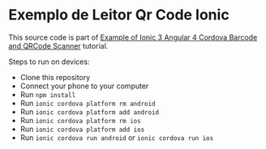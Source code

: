 # Exemplo de Leitor Qr Code Ionic

This source code is part of [Example of Ionic 3 Angular 4 Cordova Barcode and QRCode Scanner](https://www.djamware.com/post/59bb219f80aca768e4d2b13e/example-of-ionic-3-angular-4-cordova-barcode-and-qr-code-scanner) tutorial.

Steps to run on devices:
* Clone this repository
* Connect your phone to your computer
* Run `npm install`
* Run `ionic cordova platform rm android`
* Run `ionic cordova platform add android`
* Run `ionic cordova platform rm ios`
* Run `ionic cordova platform add ios`
* Run `ionic cordova run android` or `ionic cordova run ios`
